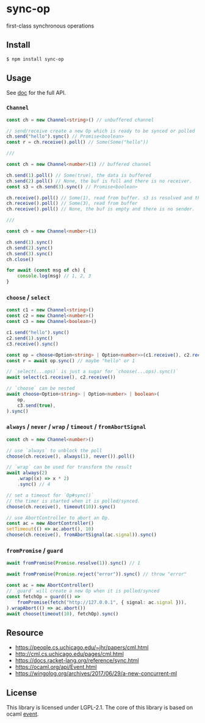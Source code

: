 # sync-op

first-class synchronous operations

## Install

```sh
$ npm install sync-op
```

## Usage

See [doc](https://github.com/dhcmrlchtdj/sync-op/tree/main/doc) for the full API.

### `Channel`

```typescript
const ch = new Channel<string>() // unbuffered channel

// send/receive create a new Op which is ready to be synced or polled
ch.send("hello").sync() // Promise<boolean>
const r = ch.receive().poll() // Some(Some("hello"))

///

const ch = new Channel<number>(1) // buffered channel

ch.send(1).poll() // Some(true), the data is buffered
ch.send(2).poll() // None, the buf is full and there is no receiver.
const s3 = ch.send(3).sync() // Promise<boolean>

ch.receive().poll() // Some(1), read from buffer. s3 is resolved and the data is pushed to buf.
ch.receive().poll() // Some(3), read from buffer
ch.receive().poll() // None, the buf is empty and there is no sender.

///

const ch = new Channel<number>(1)

ch.send(1).sync()
ch.send(2).sync()
ch.send(3).sync()
ch.close()

for await (const msg of ch) {
	console.log(msg) // 1, 2, 3
}
```

### `choose` / `select`

```typescript
const c1 = new Channel<string>()
const c2 = new Channel<number>()
const c3 = new Channel<boolean>()

c1.send("hello").sync()
c2.send(1).sync()
c3.receive().sync()

const op = choose<Option<string> | Option<number>>(c1.receive(), c2.receive())
const r = await op.sync() // maybe "hello" or 1

// `select(...ops)` is just a sugar for `choose(...ops).sync()`
await select(c1.receive(), c2.receive())

// `choose` can be nested
await choose<Option<string> | Option<number> | boolean>(
	op,
	c3.send(true),
).sync()
```

### `always` / `never` / `wrap` / `timeout` / `fromAbortSignal`

```typescript
const ch = new Channel<number>()

// use `always` to unblock the poll
choose(ch.receive(), always(1), never()).poll()

// `wrap` can be used for transform the result
await always(2)
	.wrap((x) => x * 2)
	.sync() // 4

// set a timeout for `Op#sync()`
// the timer is started when it is polled/synced.
choose(ch.receive(), timeout(10)).sync()

// use AbortController to abort an Op.
const ac = new AbortController()
setTimeout(() => ac.abort(), 10)
choose(ch.receive(), fromAbortSignal(ac.signal)).sync()
```

### `fromPromise` / `guard`

```typescript
await fromPromise(Promise.resolve(1)).sync() // 1

await fromPromise(Promise.reject("error")).sync() // throw "error"

const ac = new AbortController()
// `guard` will create a new Op when it is polled/synced
const fetchOp = guard(() =>
	fromPromise(fetch("http://127.0.0.1", { signal: ac.signal })),
).wrapAbort(() => ac.abort())
await choose(timeout(10), fetchOp).sync()
```

## Resource

-   https://people.cs.uchicago.edu/~jhr/papers/cml.html
-   http://cml.cs.uchicago.edu/pages/cml.html
-   https://docs.racket-lang.org/reference/sync.html
-   https://ocaml.org/api/Event.html
-   https://wingolog.org/archives/2017/06/29/a-new-concurrent-ml

## License

This library is licensed under LGPL-2.1.
The core of this library is based on ocaml [event](https://github.com/ocaml/ocaml/blob/5.0.0/otherlibs/systhreads/event.ml).
